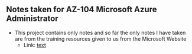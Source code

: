 ## Notes taken for AZ-104 Microsoft Azure Administrator
- This project contains only notes and so far the only notes I have taken are from the training resources given to us from the Microsoft Website
    - Link: [text](https://learn.microsoft.com/en-us/training/courses/az-104t00)
